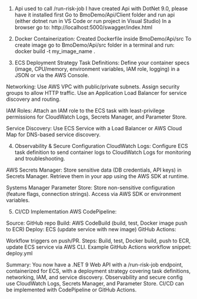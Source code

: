 1. Api used to call /run-risk-job
I have created Api with DotNet 9.0, please have it installed first
Go to BmoDemo/Api/Client folder and run api (either dotnet run in VS Code or run project in Visual Studio)
In a browser go to: http://localhost:5000/swagger/index.html


2. Docker Containerization: Created Dockerfile inside BmoDemo/Api/src
 To create image go to BmoDemo/Api/src folder in a terminal and run:
 docker build -t my_image_name . 

3. ECS Deployment Strategy
Task Definitions:
Define your container specs (image, CPU/memory, environment variables, IAM role, logging) in a JSON or via the AWS Console.

Networking:
Use AWS VPC with public/private subnets. Assign security groups to allow HTTP traffic. Use an Application Load Balancer for service discovery and routing.

IAM Roles:
Attach an IAM role to the ECS task with least-privilege permissions for CloudWatch Logs, Secrets Manager, and Parameter Store.

Service Discovery:
Use ECS Service with a Load Balancer or AWS Cloud Map for DNS-based service discovery.

4. Observability & Secure Configuration
CloudWatch Logs:
Configure ECS task definition to send container logs to CloudWatch Logs for monitoring and troubleshooting.

AWS Secrets Manager:
Store sensitive data (DB credentials, API keys) in Secrets Manager. Retrieve them in your app using the AWS SDK at runtime.

Systems Manager Parameter Store:
Store non-sensitive configuration (feature flags, connection strings). Access via AWS SDK or environment variables.

5. CI/CD Implementation
AWS CodePipeline:

Source: GitHub repo
Build: AWS CodeBuild (build, test, Docker image push to ECR)
Deploy: ECS (update service with new image)
GitHub Actions:

Workflow triggers on push/PR.
Steps: Build, test, Docker build, push to ECR, update ECS service via AWS CLI.
Example GitHub Actions workflow snippet: deploy.yml

Summary:
You now have a .NET 9 Web API with a /run-risk-job endpoint, containerized for ECS, with a deployment strategy covering task definitions, networking, IAM, and service discovery. Observability and secure config use CloudWatch Logs, Secrets Manager, and Parameter Store. CI/CD can be implemented with CodePipeline or GitHub Actions.
